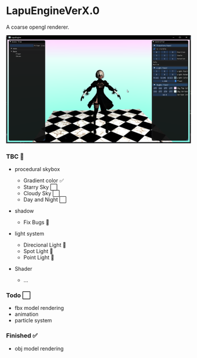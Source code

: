 # LapuEngineVerX.0

A coarse opengl renderer.

![](https://github.com/llapuras/LapuEngineVerX.0/blob/master/display/1.png)

### TBC 🚧
 
- procedural skybox
    - Gradient color ✅
    - Starry Sky ⬜
    - Cloudy Sky ⬜
    - Day and Night ⬜

- shadow
    - Fix Bugs 🚧

- light system 
    - Direcional Light 🚧
    - Spot Light 🚧
    - Point Light 🚧

- Shader
    - ...



### Todo ⬜

- fbx model rendering
- animation
- particle system


### Finished ✅

- obj model rendering
